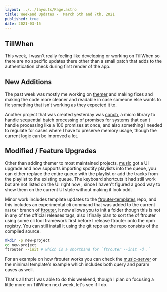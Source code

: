 ```yaml
---
layout: ../../layouts/Page.astro
title: Weekend Updates -  March 6th and 7th, 2021
published: true
date: 2021-03-15
---
```


## TillWhen

This week, I wasn't really feeling like developing or working on TillWhen so there are no specific updates there other than a small patch that adds to the authentication check during first render of the app.

## New Additions

The past week was mostly me working on [themer](http://themer.reaper.im/) and making fixes and making the code more cleaner and readable in case someone else wants to fix something that isn't working as they expected it to.

Another project that was created yesterday was [conch](https://github.com/barelyhuman/conch), a micro library to handle sequential batch processing of promises for systems that can't handle processing like a 100 promises at once, and also something I needed to regulate for cases where I have to preserve memory usage, though the current logic can be improved a lot.

## Modified / Feature Upgrades

Other than adding themer to most maintained projects, [music](https://music.reaper.im) got a UI upgrade and now supports importing spotify playlists into the queue, you can either replace the entire queue with the playlist or add the tracks from the playlist to the existing queue. The keyboard shortcuts it had still work but are not listed on the UI right now , since I haven't figured a good way to show them on the current UI style without making it look odd.

Minor work includes template updates to the [ftrouter-templates](https://github.com/barelyhuman/ftrouter-templates) repo, and this includes an experimental cli command that was added to the current `master` branch of [ftrouter](https://github.com/barelyhuman/ftrouter), it now allows you to init a folder though this is not in any of the official releases tags, also I finally plan to sort the of ftrouter using some cli tool framework first before I release ftrouter onto the npm registry. You can still install it using the git repo as the repo consists of the compiled source.

```sh
mkdir -p new-project
cd new-project
ftrouter --init # which is a shorthand for `ftrouter --init -d .`
```

For an example on how ftrouter works you can check the [music-server](https://github.com/barelyhuman/music-server) or the minimal template's example which includes both query and param cases as well.

That's all that I was able to do this weekend, though I plan on focusing a little more on TillWhen next week, let's see if I do.
